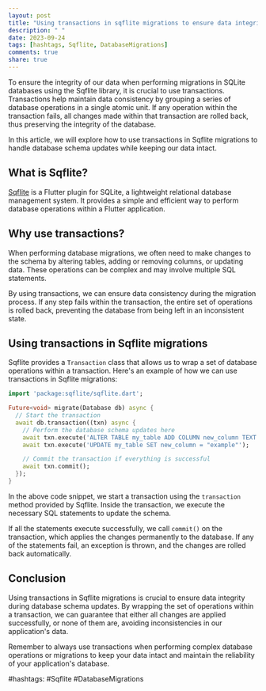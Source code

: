 ```yaml
---
layout: post
title: "Using transactions in sqflite migrations to ensure data integrity"
description: " "
date: 2023-09-24
tags: [hashtags, Sqflite, DatabaseMigrations]
comments: true
share: true
---
```


To ensure the integrity of our data when performing migrations in SQLite databases using the Sqflite library, it is crucial to use transactions. Transactions help maintain data consistency by grouping a series of database operations in a single atomic unit. If any operation within the transaction fails, all changes made within that transaction are rolled back, thus preserving the integrity of the database.

In this article, we will explore how to use transactions in Sqflite migrations to handle database schema updates while keeping our data intact.

## What is Sqflite?

[Sqflite](https://pub.dev/packages/sqflite) is a Flutter plugin for SQLite, a lightweight relational database management system. It provides a simple and efficient way to perform database operations within a Flutter application.

## Why use transactions?

When performing database migrations, we often need to make changes to the schema by altering tables, adding or removing columns, or updating data. These operations can be complex and may involve multiple SQL statements.

By using transactions, we can ensure data consistency during the migration process. If any step fails within the transaction, the entire set of operations is rolled back, preventing the database from being left in an inconsistent state.

## Using transactions in Sqflite migrations

Sqflite provides a `Transaction` class that allows us to wrap a set of database operations within a transaction. Here's an example of how we can use transactions in Sqflite migrations:

```dart
import 'package:sqflite/sqflite.dart';

Future<void> migrate(Database db) async {
  // Start the transaction
  await db.transaction((txn) async {
    // Perform the database schema updates here
    await txn.execute('ALTER TABLE my_table ADD COLUMN new_column TEXT');
    await txn.execute('UPDATE my_table SET new_column = "example"');

    // Commit the transaction if everything is successful
    await txn.commit();
  });
}
```

In the above code snippet, we start a transaction using the `transaction` method provided by Sqflite. Inside the transaction, we execute the necessary SQL statements to update the schema.

If all the statements execute successfully, we call `commit()` on the transaction, which applies the changes permanently to the database. If any of the statements fail, an exception is thrown, and the changes are rolled back automatically.

## Conclusion

Using transactions in Sqflite migrations is crucial to ensure data integrity during database schema updates. By wrapping the set of operations within a transaction, we can guarantee that either all changes are applied successfully, or none of them are, avoiding inconsistencies in our application's data.

Remember to always use transactions when performing complex database operations or migrations to keep your data intact and maintain the reliability of your application's database.

#hashtags: #Sqflite #DatabaseMigrations
